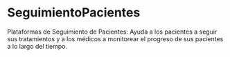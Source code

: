 # SeguimientoPacientes
Plataformas de Seguimiento de Pacientes: Ayuda a los pacientes a seguir sus tratamientos y a los médicos a monitorear el progreso de sus pacientes a lo largo del tiempo.
